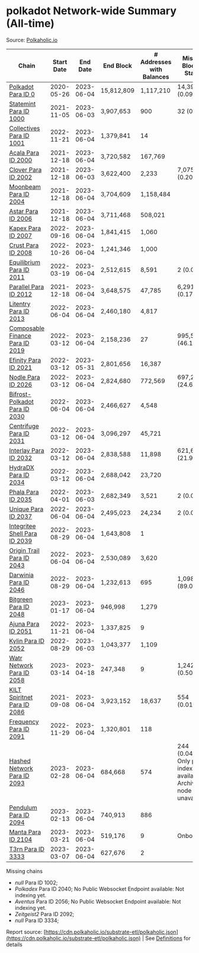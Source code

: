 # polkadot Network-wide Summary (All-time)

Source: [Polkaholic.io](https://polkaholic.io)


| Chain            | Start Date | End Date | End Block | # Addresses with Balances | Missing Blocks / Status |
| ---------------- | ---------- | ---------| --------- | ------------------------- | ----------------------- |
| [Polkadot Para ID 0](/polkadot/0-polkadot) | 2020-05-26 | 2023-06-04 | 15,812,809 |  1,117,210 | 14,399 (0.09%)  |
| [Statemint Para ID 1000](/polkadot/1000-statemint) | 2021-11-05 | 2023-06-03 | 3,907,653 |  900 | 32 (0.00%)  |
| [Collectives Para ID 1001](/polkadot/1001-collectives) | 2022-11-21 | 2023-06-04 | 1,379,841 |  14 |    |
| [Acala Para ID 2000](/polkadot/2000-acala) | 2021-12-18 | 2023-06-04 | 3,720,582 |  167,769 |    |
| [Clover Para ID 2002](/polkadot/2002-clover) | 2021-12-18 | 2023-06-03 | 3,622,400 |  2,233 | 7,075 (0.20%)  |
| [Moonbeam Para ID 2004](/polkadot/2004-moonbeam) | 2021-12-18 | 2023-06-04 | 3,704,609 |  1,158,484 |    |
| [Astar Para ID 2006](/polkadot/2006-astar) | 2021-12-18 | 2023-06-04 | 3,711,468 |  508,021 |    |
| [Kapex Para ID 2007](/polkadot/2007-kapex) | 2022-09-16 | 2023-06-04 | 1,841,415 |  1,060 |    |
| [Crust Para ID 2008](/polkadot/2008-crust) | 2022-10-26 | 2023-06-04 | 1,241,346 |  1,000 |    |
| [Equilibrium Para ID 2011](/polkadot/2011-equilibrium) | 2022-03-19 | 2023-06-04 | 2,512,615 |  8,591 | 2 (0.00%)  |
| [Parallel Para ID 2012](/polkadot/2012-parallel) | 2021-12-18 | 2023-06-04 | 3,648,575 |  47,785 | 6,291 (0.17%)  |
| [Litentry Para ID 2013](/polkadot/2013-litentry) | 2022-06-04 | 2023-06-04 | 2,460,180 |  4,817 |    |
| [Composable Finance Para ID 2019](/polkadot/2019-composable) | 2022-03-12 | 2023-06-04 | 2,158,236 |  27 | 995,529 (46.13%)  |
| [Efinity Para ID 2021](/polkadot/2021-efinity) | 2022-03-12 | 2023-05-31 | 2,801,656 |  16,387 |    |
| [Nodle Para ID 2026](/polkadot/2026-nodle) | 2022-03-12 | 2023-06-04 | 2,824,680 |  772,569 | 697,249 (24.68%)  |
| [Bifrost-Polkadot Para ID 2030](/polkadot/2030-bifrost-dot) | 2022-06-04 | 2023-06-04 | 2,466,627 |  4,548 |    |
| [Centrifuge Para ID 2031](/polkadot/2031-centrifuge) | 2022-03-12 | 2023-06-04 | 3,096,297 |  45,721 |    |
| [Interlay Para ID 2032](/polkadot/2032-interlay) | 2022-03-12 | 2023-06-04 | 2,838,588 |  11,898 | 621,626 (21.90%)  |
| [HydraDX Para ID 2034](/polkadot/2034-hydradx) | 2022-03-12 | 2023-06-04 | 2,688,042 |  23,720 |    |
| [Phala Para ID 2035](/polkadot/2035-phala) | 2022-04-01 | 2023-06-03 | 2,682,349 |  3,521 | 2 (0.00%)  |
| [Unique Para ID 2037](/polkadot/2037-unique) | 2022-06-04 | 2023-06-04 | 2,495,023 |  24,234 | 2 (0.00%)  |
| [Integritee Shell Para ID 2039](/polkadot/2039-integritee-shell) | 2022-08-29 | 2023-06-04 | 1,643,808 |  1 |    |
| [Origin Trail Para ID 2043](/polkadot/2043-origintrail) | 2022-06-04 | 2023-06-04 | 2,530,089 |  3,620 |    |
| [Darwinia Para ID 2046](/polkadot/2046-darwinia) | 2022-08-29 | 2023-06-04 | 1,232,613 |  695 | 1,098,150 (89.09%)  |
| [Bitgreen Para ID 2048](/polkadot/2048-bitgreen) | 2023-01-17 | 2023-06-04 | 946,998 |  1,279 |    |
| [Ajuna Para ID 2051](/polkadot/2051-ajuna) | 2022-11-21 | 2023-06-04 | 1,337,825 |  9 |    |
| [Kylin Para ID 2052](/polkadot/2052-kylin) | 2022-08-29 | 2023-06-03 | 1,043,377 |  1,109 |    |
| [Watr Network Para ID 2058](/polkadot/2058-watr) | 2023-03-14 | 2023-04-18 | 247,348 |  9 | 1,242 (0.50%)  |
| [KILT Spiritnet Para ID 2086](/polkadot/2086-kilt) | 2021-09-08 | 2023-06-04 | 3,923,152 |  18,637 | 554 (0.01%)  |
| [Frequency Para ID 2091](/polkadot/2091-frequency) | 2022-11-29 | 2023-06-04 | 1,320,801 |  118 |    |
| [Hashed Network Para ID 2093](/polkadot/2093-hashed) | 2023-02-28 | 2023-06-04 | 684,668 |  574 | 244 (0.04%) Only partial index available: Archive node unavailable |
| [Pendulum Para ID 2094](/polkadot/2094-pendulum) | 2023-02-13 | 2023-06-04 | 740,913 |  886 |    |
| [Manta Para ID 2104](/polkadot/2104-manta) | 2023-03-21 | 2023-06-04 | 519,176 |  9 |   Onboarding |
| [T3rn Para ID 3333](/polkadot/3333-t3rn) | 2023-03-07 | 2023-06-04 | 627,676 |  2 |    |

Missing chains


* *null* Para ID 1002; 
* *Polkadex* Para ID 2040; No Public Websocket Endpoint available: Not indexing yet.
* *Aventus* Para ID 2056; No Public Websocket Endpoint available: Not indexing yet.
* *Zeitgeist2* Para ID 2092; 
* *null* Para ID 3334; 

Report source: [https://cdn.polkaholic.io/substrate-etl/polkaholic.json](https://cdn.polkaholic.io/substrate-etl/polkaholic.json) | See [Definitions](/DEFINITIONS.md) for details
